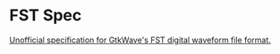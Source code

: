 # FST Spec

[Unofficial specification for GtkWave's FST digital waveform file format.](https://blog.timhutt.co.uk/fst_spec/)

